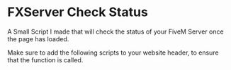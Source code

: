 # FXServer Check Status
A Small Script I made that will check the status of your FiveM Server once the page has loaded.

Make sure to add the following scripts to your website header, to ensure that the function is called.
